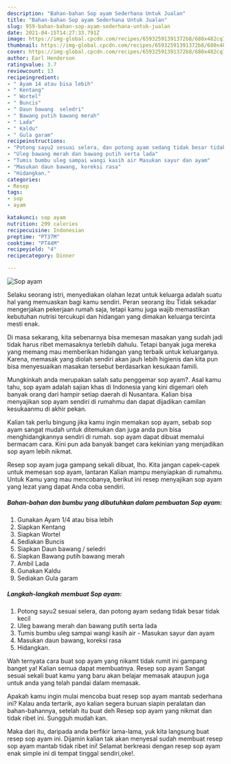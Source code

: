 ```yaml
---
description: "Bahan-bahan Sop ayam Sederhana Untuk Jualan"
title: "Bahan-bahan Sop ayam Sederhana Untuk Jualan"
slug: 959-bahan-bahan-sop-ayam-sederhana-untuk-jualan
date: 2021-04-15T14:27:33.791Z
image: https://img-global.cpcdn.com/recipes/65932591391372b8/680x482cq70/sop-ayam-foto-resep-utama.jpg
thumbnail: https://img-global.cpcdn.com/recipes/65932591391372b8/680x482cq70/sop-ayam-foto-resep-utama.jpg
cover: https://img-global.cpcdn.com/recipes/65932591391372b8/680x482cq70/sop-ayam-foto-resep-utama.jpg
author: Earl Henderson
ratingvalue: 3.7
reviewcount: 13
recipeingredient:
- " Ayam 14 atau bisa lebih"
- " Kentang"
- " Wortel"
- " Buncis"
- " Daun bawang  seledri"
- " Bawang putih bawang merah"
- " Lada"
- " Kaldu"
- " Gula garam"
recipeinstructions:
- "Potong sayu2 sesuai selera, dan potong ayam sedang tidak besar tidak kecil"
- "Uleg bawang merah dan bawang putih serta lada"
- "Tumis bumbu uleg sampai wangi kasih air Masukan sayur dan ayam"
- "Masukan daun bawang, koreksi rasa"
- "Hidangkan."
categories:
- Resep
tags:
- sop
- ayam

katakunci: sop ayam 
nutrition: 299 calories
recipecuisine: Indonesian
preptime: "PT37M"
cooktime: "PT44M"
recipeyield: "4"
recipecategory: Dinner

---
```



![Sop ayam](https://img-global.cpcdn.com/recipes/65932591391372b8/680x482cq70/sop-ayam-foto-resep-utama.jpg)

Selaku seorang istri, menyediakan olahan lezat untuk keluarga adalah suatu hal yang memuaskan bagi kamu sendiri. Peran seorang ibu Tidak sekadar mengerjakan pekerjaan rumah saja, tetapi kamu juga wajib memastikan kebutuhan nutrisi tercukupi dan hidangan yang dimakan keluarga tercinta mesti enak.

Di masa  sekarang, kita sebenarnya bisa memesan masakan yang sudah jadi tidak harus ribet memasaknya terlebih dahulu. Tetapi banyak juga mereka yang memang mau memberikan hidangan yang terbaik untuk keluarganya. Karena, memasak yang diolah sendiri akan jauh lebih higienis dan kita pun bisa menyesuaikan masakan tersebut berdasarkan kesukaan famili. 



Mungkinkah anda merupakan salah satu penggemar sop ayam?. Asal kamu tahu, sop ayam adalah sajian khas di Indonesia yang kini digemari oleh banyak orang dari hampir setiap daerah di Nusantara. Kalian bisa menyajikan sop ayam sendiri di rumahmu dan dapat dijadikan camilan kesukaanmu di akhir pekan.

Kalian tak perlu bingung jika kamu ingin memakan sop ayam, sebab sop ayam sangat mudah untuk ditemukan dan juga anda pun bisa menghidangkannya sendiri di rumah. sop ayam dapat dibuat memalui bermacam cara. Kini pun ada banyak banget cara kekinian yang menjadikan sop ayam lebih nikmat.

Resep sop ayam juga gampang sekali dibuat, lho. Kita jangan capek-capek untuk memesan sop ayam, lantaran Kalian mampu menyiapkan di rumahmu. Untuk Kamu yang mau mencobanya, berikut ini resep menyajikan sop ayam yang lezat yang dapat Anda coba sendiri.

<!--inarticleads1-->

##### Bahan-bahan dan bumbu yang dibutuhkan dalam pembuatan Sop ayam:

1. Gunakan  Ayam 1/4 atau bisa lebih
1. Siapkan  Kentang
1. Siapkan  Wortel
1. Sediakan  Buncis
1. Siapkan  Daun bawang / seledri
1. Siapkan  Bawang putih bawang merah
1. Ambil  Lada
1. Gunakan  Kaldu
1. Sediakan  Gula garam




<!--inarticleads2-->

##### Langkah-langkah membuat Sop ayam:

1. Potong sayu2 sesuai selera, dan potong ayam sedang tidak besar tidak kecil
1. Uleg bawang merah dan bawang putih serta lada
1. Tumis bumbu uleg sampai wangi kasih air - Masukan sayur dan ayam
1. Masukan daun bawang, koreksi rasa
1. Hidangkan.




Wah ternyata cara buat sop ayam yang nikamt tidak rumit ini gampang banget ya! Kalian semua dapat membuatnya. Resep sop ayam Sangat sesuai sekali buat kamu yang baru akan belajar memasak ataupun juga untuk anda yang telah pandai dalam memasak.

Apakah kamu ingin mulai mencoba buat resep sop ayam mantab sederhana ini? Kalau anda tertarik, ayo kalian segera buruan siapin peralatan dan bahan-bahannya, setelah itu buat deh Resep sop ayam yang nikmat dan tidak ribet ini. Sungguh mudah kan. 

Maka dari itu, daripada anda berfikir lama-lama, yuk kita langsung buat resep sop ayam ini. Dijamin kalian tak akan menyesal sudah membuat resep sop ayam mantab tidak ribet ini! Selamat berkreasi dengan resep sop ayam enak simple ini di tempat tinggal sendiri,oke!.

